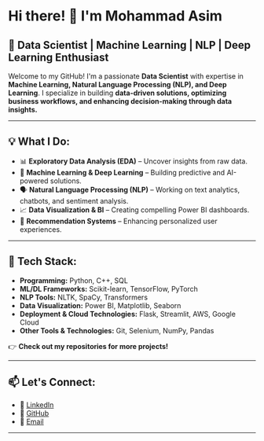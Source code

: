 # Hi there! 👋 I'm Mohammad Asim  

## 🚀 Data Scientist | Machine Learning | NLP | Deep Learning Enthusiast  

Welcome to my GitHub! I'm a passionate **Data Scientist** with expertise in **Machine Learning, Natural Language Processing (NLP), and Deep Learning**. I specialize in building **data-driven solutions, optimizing business workflows, and enhancing decision-making through data insights.**  

---

## 💡 What I Do:  

- 📊 **Exploratory Data Analysis (EDA)** – Uncover insights from raw data.
- 🤖 **Machine Learning & Deep Learning** – Building predictive and AI-powered solutions.  
- 🗣️ **Natural Language Processing (NLP)** – Working on text analytics, chatbots, and sentiment analysis.  
- 📈 **Data Visualization & BI** – Creating compelling Power BI dashboards.  
- 🎯 **Recommendation Systems** – Enhancing personalized user experiences.  

---

## 🔧 Tech Stack:  

- **Programming:** Python, C++, SQL  
- **ML/DL Frameworks:** Scikit-learn, TensorFlow, PyTorch  
- **NLP Tools:** NLTK, SpaCy, Transformers  
- **Data Visualization:** Power BI, Matplotlib, Seaborn  
- **Deployment & Cloud Technologies:** Flask, Streamlit, AWS, Google Cloud 
- **Other Tools & Technologies:** Git, Selenium, NumPy, Pandas  

<!--

---

## 📌 Featured Projects:  

### 🚀 Customer Insight Analysis | Power BI  
📊 Built an **interactive dashboard** to analyze sales performance and customer demographics, leading to a **5% sales increase** and a **10% reduction in stockouts.**  

### 🔍 E-commerce Product Recommendation System | Machine Learning  
🛍️ Implemented a **collaborative filtering-based recommendation system**, improving user engagement and personalized shopping experiences.  

### 📖 Text Summarization NLP | NLP  
📝 Built an **end-to-end text summarization system** using transformer-based models (**BERT**), optimizing content readability and processing.  

-->
👉 **Check out my repositories for more projects!**  

---

## 📫 Let's Connect:  

- 💼 [LinkedIn](https://www.linkedin.com/in/mohammad-asim-siddique-77487014b/)  
- 📝 [GitHub](https://github.com/SiddiqueSahb)  
- 📧 [Email](mailto:siddiquiasim101@gmail.com)  

---

